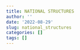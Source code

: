 ```yaml
---
title: NATIONAL STRUCTURES
author: ''
date: '2022-08-29'
slug: national_structures
categories: []
tags: []
---
```

